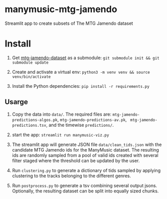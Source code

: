 # manymusic-mtg-jamendo
Streamlit app to create subsets of The MTG Jamendo dataset


# Install

1. Get [mtg-jamendo-dataset](https://github.com/MTG/mtg-jamendo-dataset) as a submodule:  `git submodule init && git submodule update`

2. Create and activate a virtual env: `python3 -m venv venv && source venv/bin/activate`

3. Install the Python dependencies: `pip install -r requirements.py`


## Usarge

1. Copy the data into `data/`.
The required files are: `mtg-jamendo-predictions-algos.pk`, `mtg-jamendo-predictions-av.pk`, ` mtg-jamendo-predictions.tsv`, and the timewise `predictions/`.

2. start the app: `streamlit run manymusic-viz.py`

3. The streamlit app will generate JSON file `data/clean_tids.json` with the candidate MTG Jamendo ids for the ManyMusic dataset. The resulting ids are randomly sampled from a pool of valid ids created with several filter staged where the threshold can be updated by the user.

4. Run `clustering.py` to generate a dictionary of tids sampled by applying clustering to the tracks belonging to the different genres. 

5. Run `postprocess.py` to generate a tsv combining several output jsons. Optionally, the resulting dataset can be split into equally sized chunks.

